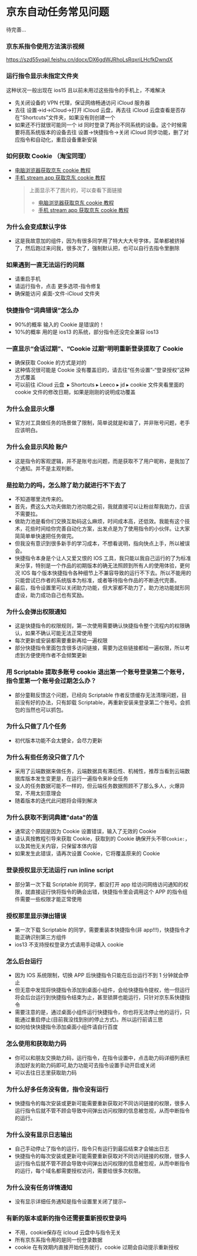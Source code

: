 # 京东自动任务常见问题

待完善...

### 京东系指令使用方法演示视频

https://szd55vqajl.feishu.cn/docx/DX6gdWJRhoLsRqxriLHcfkDwndX

### 运行指令显示未指定文件夹

这种状况一般出现在 ios15 且以前未用过这些指令的手机上，不难解决

- 先关闭设备的 VPN 代理，保证网络畅通访问 iCloud 服务器
- 去往 设置->id->iCloud->打开 iCloud 云盘，再去往 iCloud 云盘查看是否存在"Shortcuts"文件夹，如果没有则创建一个
- 如果还不行就很可能同一个 id 同时登录了两台不同系统的设备。这个时候需要将高系统版本的设备去往 设置->快捷指令->关闭 iCloud 同步功能，删了对应指令和自动化，重启设备重新安装

### 如何获取 Cookie （淘宝同理）

- [电脑浏览器获取京东 cookie 教程](https://github.com/leecobaby/shortcuts/blob/master/DOC/GetJdCookie1.md)
- [手机 stream app 获取京东 cookie 教程](https://github.com/leecobaby/shortcuts/blob/master/DOC/GetJdCookie2.md)
  > 上面显示不了图片的，可以查看下面链接
  >
  > - [电脑浏览器获取京东 cookie 教程](https://gitee.com/leecobaby/shortcuts/blob/master/DOC/GetJdCookie1.md)
  > - [手机 stream app 获取京东 cookie 教程](https://gitee.com/leecobaby/shortcuts/blob/master/DOC/GetJdCookie2.md)

### 为什么会变成默认字体

- 这是我故意加的组件，因为有很多同学用了特大大大号字体，菜单都被挤掉了，然后跑过来问我，很多次了，强制默认把，也可以自行去指令里删除

### 如果遇到一直无法运行的问题

- 请重启手机
- 请运行指令，点击 更多选项-指令修复
- 确保能访问 桌面-文件-iCloud 文件夹

### 快捷指令“词典错误”怎么办

- 90%的概率 输入的 Cookie 是错误的！
- 10%的概率 用的是 ios13 的系统，部分指令还没完全兼容 ios13

### 一直显示“会话过期”、“Cookie 过期”明明重新登录提取了 Cookie

- 确保获取 Cookie 的方式是对的
- 这种情况很可能是 Cookie 没有覆盖旧的，请去往“任务设置”-“登录授权”这种方式覆盖
- 可以前往 ⁨iCloud 云盘 ⁩ ▸ ⁨Shortcuts⁩ ▸ ⁨Leeco⁩ ▸ ⁨jd⁩ ▸ ⁨cookie⁩ 文件夹看里面的 cookie 文件的修改日期，如果是刚刚的说明成功覆盖

### 为什么会显示火爆

- 官方对工具做任务的场景做了限制，简单说就是和谐了，并非账号问题，老手应该明白。

### 为什么会显示风险 账户

- 这是指令的客观逻辑，并不是账号出问题，而是获取不了用户昵称，是我加了个通知。并不是主观判断。

### 是拉助力的吗，怎么除了助力就进行不下去了

- 不知道哪里流传来的。
- 首先，费这么大功夫做助力池功能之前，我就直接可以让粉丝帮我助力，应该不需要拉。
- 做助力池是看你们交换互助码这么麻烦，时间成本高，还低效。我能有这个技术，花些时间给你完善自动化方案，出发点是为了使用指令的小伙伴。让大家简简单单快速把任务做完。
- 但我没有意识到很多新手的学习成本，不想看说明，指向快点上手，所以被误会。
- 快捷指令本身是个让人又爱又恨的 IOS 工具，我只能以我自己运行的了为标准来分享，特别是一个作品的初期版本的确无法照顾到所有人的使用体验，更何况 IOS 每个版本快捷指令各种细节上不兼容导致的运行不下去。所以不能用的只能尝试已作者的系统版本为标准，或者等待指令作品的不断迭代完善。
- 最后，指令设置里可以关闭助力功能，但大家都不助力了，助力池功能就形同虚设，助力成功自己也有奖励。

### 为什么会弹出权限通知

- 这是快捷指令的权限规则，第一次使用需要确认快捷指令整个流程内的权限确认，如果不确认可能无法正常使用
- 每次更新或安装都需要重新再给一遍权限
- 部分快捷指令里面包含很多访问链接，需要为这些链接都给一遍权限，所以考虑到方便使用作者不会频繁更新

### 用 Scriptable 提取多账号 cookie 退出第一个账号登录第二个账号，指令里第一个账号会过期怎么办？

- 部分童鞋反馈这个问题，已经向 Scriptable 作者反馈缓存无法清理问题，目前没有好的办法，只有卸载 Scriptable，再重新安装来登录第二个账号。会抓包的当然也可以抓包。

### 为什么只做了几个任务

- 初代版本功能不会太健全，会尽力更新

### 为什么有些任务没只做了几个

- 采用了云端数据来做任务，云端数据具有滞后性、机械性，推荐当看到云端数据库版本发生变更是，在运行一遍指令来补全任务
- 没人的任务数据可能不一样的，但云端任务数据照顾不了那么多人，火爆异常，不用太刻意理会
- 随着版本的迭代此问题将会得到解决

### 为什么获取不到词典建"data"的值

- 通常这个原因是因为 Cookie 设置错误，输入了无效的 Cookie
- 请认真按教程引导来获取 Cookie，获取到的 Cookie 确保开头不带`Cookie:`，以及其他无关内容，只保留本体内容
- 如果发生此错误，请再次设置 Cookie，它将覆盖原来的 Cookie

### 登录授权显示无法运行 run inline script

- 部分第一次下载 Scriptable 的同学，都没打开 app 给访问网络访问通知的权限，就直接运行快将指令的确会出错，快捷指令里会调用这个 APP 的指令组件需要一些权限才能正常使用

### 授权那里显示弹出错误

- 第一次下载 Scriptable 的同学，需要重装本快捷指令(非 app!!!)，快捷指令才能正确识别第三方组件
- ios13 不支持授权登录方式请用手动填入 cookie

### 怎么后台运行

- 因为 IOS 系统限制，切换 APP 后快捷指令只能在后台运行不到 1 分钟就会停止
- 但无意中发现将快捷指令添加到桌面小组件，会给快捷指令提权，他一但运行将会后台运行到快捷指令结束为止，甚至锁屏也能运行，只针对京东系快捷指令
- 需要注意的是，通过桌面小组件运行快捷指令，你也将无法停止他的运行，只能通过重启停止(目前我没找到别的停止方式)。所以运行前请三思
- 如何给快快捷指令添加桌面小组件请自行百度

### 怎么使用和获取助力码

- 你可以和朋友交换助力码，运行指令，在指令设置中，点击助力码详细列表栏添加好友的助力码即可,助力功能可去指令设置手动开启或关闭
- 可以去往日志里获取助力码

### 为什么好多任务没有做，指令没有运行

- 快捷指令的每次安装或更新可能需要重新获取对不同访问链接的权限，很多人运行指令后就不管不顾会导致中间弹出访问权限的信息被忽视，从而中断指令的运行。

### 为什么没有显示日志输出

- 自己手动停止了指令的运行，指令只有运行到最后结束才会输出日志
- 快捷指令的每次安装或更新可能需要重新获取对不同访问链接的权限，很多人运行指令后就不管不顾会导致中间弹出访问权限的信息被忽视，从而中断指令的运行，每个域名都需要授权访问，需要给很多次权限。

### 为什么没有任务详情通知

- 没有显示详细任务通知是指令设置里关闭了提示~

### 有新的版本或新的指令还需要重新授权登录吗

- 不用，cookie保存在 icloud 云盘中与指令无关
- 所有京东系指令用的是同一份登录数据
- cookie 在有效期内直接开始任务就行，cookie 过期会自动提示重新授权
